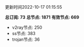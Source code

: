 更新时间2022-10-17 01:15:55

**总订阅: 73**
**总节点: 1871**
**有效节点: 669**
- v2ray节点: 250
- ss节点: 383
- trojan节点: 36
